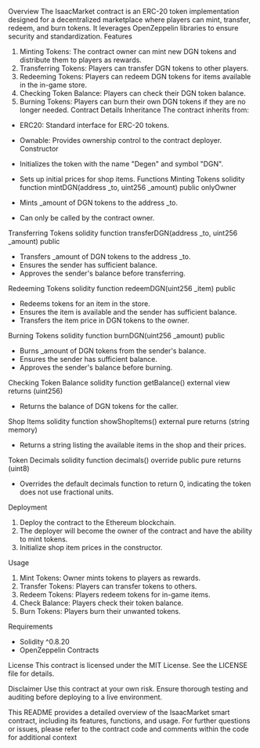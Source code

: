 Overview
The IsaacMarket contract is an ERC-20 token implementation designed for a decentralized marketplace where players can mint, transfer, redeem, and burn tokens. It leverages OpenZeppelin libraries to ensure security and standardization.
Features
1. Minting Tokens: The contract owner can mint new DGN tokens and distribute them to players as rewards.
2. Transferring Tokens: Players can transfer DGN tokens to other players.
3. Redeeming Tokens: Players can redeem DGN tokens for items available in the in-game store.
4. Checking Token Balance: Players can check their DGN token balance.
5. Burning Tokens: Players can burn their own DGN tokens if they are no longer needed.
Contract Details
Inheritance
The contract inherits from:
* ERC20: Standard interface for ERC-20 tokens.
* Ownable: Provides ownership control to the contract deployer.
Constructor
* Initializes the token with the name "Degen" and symbol "DGN".
* Sets up initial prices for shop items.
Functions
Minting Tokens
solidity
function mintDGN(address _to, uint256 _amount) public onlyOwner

* Mints _amount of DGN tokens to the address _to.
* Can only be called by the contract owner.

Transferring Tokens
solidity
function transferDGN(address _to, uint256 _amount) public

* Transfers _amount of DGN tokens to the address _to.
* Ensures the sender has sufficient balance.
* Approves the sender's balance before transferring.

Redeeming Tokens
solidity
function redeemDGN(uint256 _item) public

* Redeems tokens for an item in the store.
* Ensures the item is available and the sender has sufficient balance.
* Transfers the item price in DGN tokens to the owner.

Burning Tokens
solidity
function burnDGN(uint256 _amount) public

* Burns _amount of DGN tokens from the sender's balance.
* Ensures the sender has sufficient balance.
* Approves the sender's balance before burning.

Checking Token Balance
solidity
function getBalance() external view returns (uint256)

* Returns the balance of DGN tokens for the caller.

Shop Items
solidity
function showShopItems() external pure returns (string memory)

* Returns a string listing the available items in the shop and their prices.

Token Decimals
solidity
function decimals() override public pure returns (uint8)

* Overrides the default decimals function to return 0, indicating the token does not use fractional units.

Deployment
1. Deploy the contract to the Ethereum blockchain.
2. The deployer will become the owner of the contract and have the ability to mint tokens.
3. Initialize shop item prices in the constructor.

Usage
1. Mint Tokens: Owner mints tokens to players as rewards.
2. Transfer Tokens: Players can transfer tokens to others.
3. Redeem Tokens: Players redeem tokens for in-game items.
4. Check Balance: Players check their token balance.
5. Burn Tokens: Players burn their unwanted tokens.

Requirements
* Solidity ^0.8.20
* OpenZeppelin Contracts

License
This contract is licensed under the MIT License. See the LICENSE file for details.

Disclaimer
Use this contract at your own risk. Ensure thorough testing and auditing before deploying to a live environment.

This README provides a detailed overview of the IsaacMarket smart contract, including its features, functions, and usage. For further questions or issues, please refer to the contract code and comments within the code for additional context
